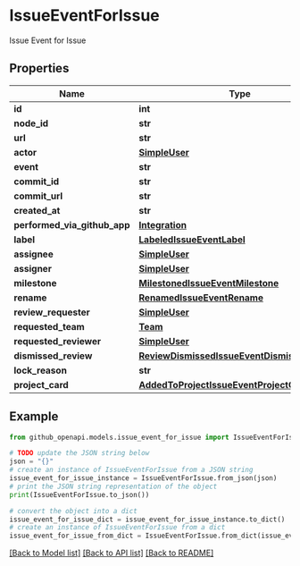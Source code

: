 # IssueEventForIssue

Issue Event for Issue

## Properties

Name | Type | Description | Notes
------------ | ------------- | ------------- | -------------
**id** | **int** |  | 
**node_id** | **str** |  | 
**url** | **str** |  | 
**actor** | [**SimpleUser**](SimpleUser.md) |  | 
**event** | **str** |  | 
**commit_id** | **str** |  | 
**commit_url** | **str** |  | 
**created_at** | **str** |  | 
**performed_via_github_app** | [**Integration**](Integration.md) |  | 
**label** | [**LabeledIssueEventLabel**](LabeledIssueEventLabel.md) |  | 
**assignee** | [**SimpleUser**](SimpleUser.md) |  | 
**assigner** | [**SimpleUser**](SimpleUser.md) |  | 
**milestone** | [**MilestonedIssueEventMilestone**](MilestonedIssueEventMilestone.md) |  | 
**rename** | [**RenamedIssueEventRename**](RenamedIssueEventRename.md) |  | 
**review_requester** | [**SimpleUser**](SimpleUser.md) |  | 
**requested_team** | [**Team**](Team.md) |  | [optional] 
**requested_reviewer** | [**SimpleUser**](SimpleUser.md) |  | [optional] 
**dismissed_review** | [**ReviewDismissedIssueEventDismissedReview**](ReviewDismissedIssueEventDismissedReview.md) |  | 
**lock_reason** | **str** |  | 
**project_card** | [**AddedToProjectIssueEventProjectCard**](AddedToProjectIssueEventProjectCard.md) |  | [optional] 

## Example

```python
from github_openapi.models.issue_event_for_issue import IssueEventForIssue

# TODO update the JSON string below
json = "{}"
# create an instance of IssueEventForIssue from a JSON string
issue_event_for_issue_instance = IssueEventForIssue.from_json(json)
# print the JSON string representation of the object
print(IssueEventForIssue.to_json())

# convert the object into a dict
issue_event_for_issue_dict = issue_event_for_issue_instance.to_dict()
# create an instance of IssueEventForIssue from a dict
issue_event_for_issue_from_dict = IssueEventForIssue.from_dict(issue_event_for_issue_dict)
```
[[Back to Model list]](../README.md#documentation-for-models) [[Back to API list]](../README.md#documentation-for-api-endpoints) [[Back to README]](../README.md)



